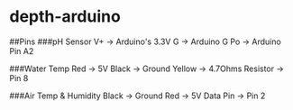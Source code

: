 # depth-arduino

##Pins
###pH Sensor
V+ -> Arduino's 3.3V
G -> Arduino G
Po -> Arduino Pin A2

###Water Temp
Red -> 5V
Black -> Ground
Yellow -> 4.7Ohms Resistor -> Pin 8

###Air Temp & Humidity
Black -> Ground
Red -> 5V
Data Pin -> Pin 2
